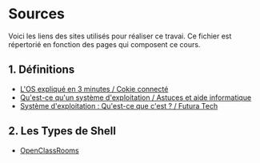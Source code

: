 # Sources

Voici les liens des sites utilisés pour réaliser ce travai. Ce fichier est répertorié en fonction des pages qui composent ce cours.

## 1. Définitions
* [L'OS expliqué en 3 minutes / Cokie connecté](https://www.youtube.com/watch?v=AcZ87MTiXr4)
* [Qu'est-ce qu'un système d'exploitation / Astuces et aide informatique](https://www.astuces-aide-informatique.info/878/definition-systeme-exploitation)
* [Système d'exploitation : Qu'est-ce que c'est ? / Futura Tech](https://www.futura-sciences.com/tech/definitions/informatique-systeme-exploitation-11820/)

## 2. Les Types de Shell


* [OpenClassRooms](https://openclassrooms.com/fr/courses/43538-reprenez-le-controle-a-laide-de-linux/42867-introduction-aux-scripts-shell)